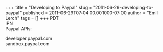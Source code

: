 +++
title = "Developing to Paypal"
slug = "2011-06-29-developing-to-paypal"
published = 2011-06-29T07:04:00.001000-07:00
author = "Emil Lerch"
tags = []
+++
PDT  
IPN  
Paypal APIs:  
  
developer.paypal.com  
sandbox.paypal.com
